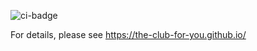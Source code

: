 ![ci-badge](https://github.com/ics-software-engineering/meteor-application-template-react/workflows/ci-meteor-application-template-react/badge.svg)

For details, please see https://the-club-for-you.github.io/
